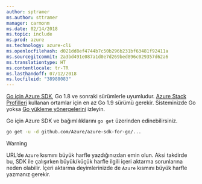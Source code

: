 ```yaml
---
author: sptramer
ms.author: sttramer
manager: carmonm
ms.date: 02/14/2018
ms.topic: include
ms.prod: azure
ms.technology: azure-cli
ms.openlocfilehash: d021dd8ef4744b7c50b296b231bf63481f92411a
ms.sourcegitcommit: 2a3bd491e087a1d0e7d269bed896c029357d62a6
ms.translationtype: HT
ms.contentlocale: tr-TR
ms.lasthandoff: 07/12/2018
ms.locfileid: "38988083"
---
```

[Go için Azure SDK](https://github.com/Azure/azure-sdk-for-go), Go 1.8 ve sonraki sürümlerle uyumludur. [Azure Stack Profilleri](https://docs.microsoft.com/azure/azure-stack/azure-stack-version-profiles) kullanan ortamlar için en az Go 1.9 sürümü gerekir.
Sisteminizde Go yoksa [Go yükleme yönergelerini](https://golang.org/doc/install) izleyin.

Go için Azure SDK ve bağımlılıklarını `go get` üzerinden edinebilirsiniz.

```bash
go get -u -d github.com/Azure/azure-sdk-for-go/...
```

> [!WARNING]
> URL’de `Azure` kısmını büyük harfle yazdığınızdan emin olun. Aksi takdirde bu, SDK ile çalışırken büyük/küçük harfle ilgili içeri aktarma sorunlarına neden olabilir. İçeri aktarma deyimlerinizde de `Azure` kısmını büyük harfle yazmanız gerekir.
